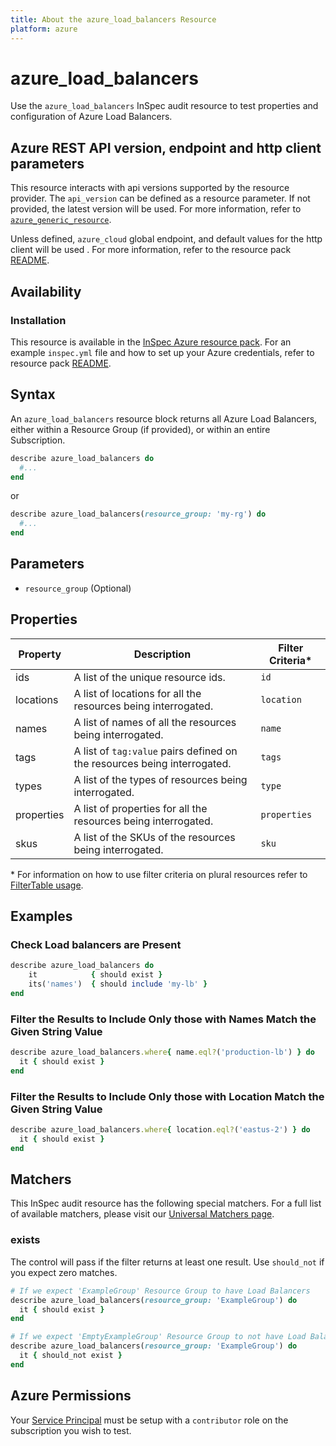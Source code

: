 ```yaml
---
title: About the azure_load_balancers Resource
platform: azure
---
```


# azure_load_balancers

Use the `azure_load_balancers` InSpec audit resource to test properties and configuration of Azure Load Balancers.

## Azure REST API version, endpoint and http client parameters

This resource interacts with api versions supported by the resource provider.
The `api_version` can be defined as a resource parameter.
If not provided, the latest version will be used.
For more information, refer to [`azure_generic_resource`](azure_generic_resource.md).

Unless defined, `azure_cloud` global endpoint, and default values for the http client will be used .
For more information, refer to the resource pack [README](../../README.md). 

## Availability

### Installation

This resource is available in the [InSpec Azure resource pack](https://github.com/inspec/inspec-azure). 
For an example `inspec.yml` file and how to set up your Azure credentials, refer to resource pack [README](../../README.md#Service-Principal).

## Syntax

An `azure_load_balancers` resource block returns all Azure Load Balancers, either within a Resource Group (if provided), or within an entire Subscription.
```ruby
describe azure_load_balancers do
  #...
end
```
or
```ruby
describe azure_load_balancers(resource_group: 'my-rg') do
  #...
end
```
## Parameters

- `resource_group` (Optional)

## Properties

|Property       | Description                                                                          | Filter Criteria<superscript>*</superscript> |
|---------------|--------------------------------------------------------------------------------------|-----------------|
| ids           | A list of the unique resource ids.                                                   | `id`            |
| locations     | A list of locations for all the resources being interrogated.                        | `location`      |
| names         | A list of names of all the resources being interrogated.                             | `name`          |
| tags          | A list of `tag:value` pairs defined on the resources being interrogated.             | `tags`          |
| types         | A list of the types of resources being interrogated.                                 | `type`          |
| properties    | A list of properties for all the resources being interrogated.                       | `properties`    |
| skus          | A list of the SKUs of the resources being interrogated.                              | `sku`           |

<superscript>*</superscript> For information on how to use filter criteria on plural resources refer to [FilterTable usage](https://github.com/inspec/inspec/blob/master/dev-docs/filtertable-usage.md).

## Examples

### Check Load balancers are Present
````ruby
describe azure_load_balancers do
    it            { should exist }
    its('names')  { should include 'my-lb' }
end
````
### Filter the Results to Include Only those with Names Match the Given String Value
```ruby
describe azure_load_balancers.where{ name.eql?('production-lb') } do
  it { should exist }
end
```
### Filter the Results to Include Only those with Location Match the Given String Value
```ruby
describe azure_load_balancers.where{ location.eql?('eastus-2') } do
  it { should exist }
end
```
## Matchers

This InSpec audit resource has the following special matchers. For a full list of available matchers, please visit our [Universal Matchers page](https://www.inspec.io/docs/reference/matchers/).

### exists

The control will pass if the filter returns at least one result. Use `should_not` if you expect zero matches.
```ruby
# If we expect 'ExampleGroup' Resource Group to have Load Balancers
describe azure_load_balancers(resource_group: 'ExampleGroup') do
  it { should exist }
end

# If we expect 'EmptyExampleGroup' Resource Group to not have Load Balancers
describe azure_load_balancers(resource_group: 'ExampleGroup') do
  it { should_not exist }
end
```
## Azure Permissions

Your [Service Principal](https://docs.microsoft.com/en-us/azure/azure-resource-manager/resource-group-create-service-principal-portal) must be setup with a `contributor` role on the subscription you wish to test.
